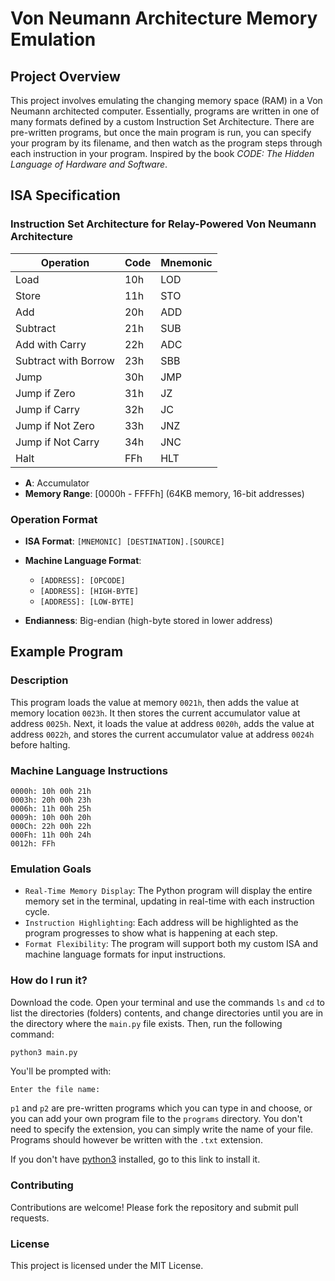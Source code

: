 # Von Neumann Architecture Memory Emulation

## Project Overview

This project involves emulating the changing memory space (RAM) in a Von Neumann architected computer. Essentially, programs are written in one of many formats defined by a custom Instruction Set Architecture. There are pre-written programs, but once the main program is run, you can specify your program by its filename, and then watch as the program steps through each instruction in your program. Inspired by the book *CODE: The Hidden Language of Hardware and Software*.

## ISA Specification

### Instruction Set Architecture for Relay-Powered Von Neumann Architecture

| Operation            | Code | Mnemonic |
|----------------------|------|----------|
| Load                 | 10h  | LOD      |
| Store                | 11h  | STO      |
| Add                  | 20h  | ADD      |
| Subtract             | 21h  | SUB      |
| Add with Carry       | 22h  | ADC      |
| Subtract with Borrow | 23h  | SBB      |
| Jump                 | 30h  | JMP      |
| Jump if Zero         | 31h  | JZ       |
| Jump if Carry        | 32h  | JC       |
| Jump if Not Zero     | 33h  | JNZ      |
| Jump if Not Carry    | 34h  | JNC      |
| Halt                 | FFh  | HLT      |

- **A**: Accumulator
- **Memory Range**: [0000h - FFFFh] (64KB memory, 16-bit addresses)

### Operation Format

- **ISA Format**: `[MNEMONIC] [DESTINATION].[SOURCE]`
- **Machine Language Format**: 
  - `[ADDRESS]: [OPCODE]`
  - `[ADDRESS]: [HIGH-BYTE]`
  - `[ADDRESS]: [LOW-BYTE]`

- **Endianness**: Big-endian (high-byte stored in lower address)

## Example Program

### Description

This program loads the value at memory `0021h`, then adds the value at memory location `0023h`. It then stores the current accumulator value at address `0025h`. Next, it loads the value at address `0020h`, adds the value at address `0022h`, and stores the current accumulator value at address `0024h` before halting.

### Machine Language Instructions

```plaintext
0000h: 10h 00h 21h
0003h: 20h 00h 23h
0006h: 11h 00h 25h
0009h: 10h 00h 20h
000Ch: 22h 00h 22h
000Fh: 11h 00h 24h
0012h: FFh
```

### Emulation Goals

- `Real-Time Memory Display`: The Python program will display the entire memory set in the terminal, updating in real-time with each instruction cycle.
- `Instruction Highlighting`: Each address will be highlighted as the program progresses to show what is happening at each step.
- `Format Flexibility`: The program will support both my custom ISA and machine language formats for input instructions.

### How do I run it?

Download the code. Open your terminal and use the commands `ls` and `cd` to list the directories (folders) contents, and change directories until you are in the directory where the `main.py` file exists. Then, run the following command:

```python
python3 main.py
```

You'll be prompted with:

```plaintext
Enter the file name: 
```

`p1` and `p2` are pre-written programs which you can type in and choose, or you can add your own program file to the `programs` directory. You don't need to specify the extension, you can simply write the name of your file. Programs should however be written with the `.txt` extension.

If you don't have [python3](https://www.python.org/downloads/) installed, go to this link to install it.

### Contributing

Contributions are welcome! Please fork the repository and submit pull requests.

### License

This project is licensed under the MIT License.

